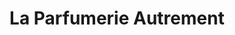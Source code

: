 ---
title: "La Parfumerie Autrement"
url: /saint-jean-de-luz/la-parfumerie-autrement/
shop: beauté
---